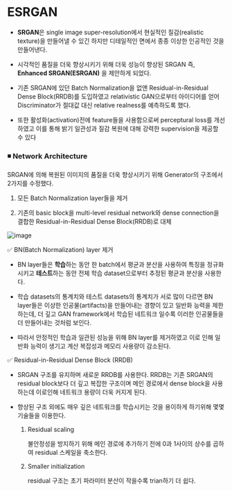 # ESRGAN # 

- **SRGAN**은 single image super-resolution에서 현실적인 질감(realistic texture)을 만들어낼 수 있긴 하지만 디테일적인 면에서 종종 이상한 인공적인 것을 만들어낸다.

- 시각적인 품질을 더욱 향상시키기 위해 더욱 성능이 향상된 SRGAN 즉, **Enhanced SRGAN(ESRGAN)** 을 제안하게 되었다.

- 기존 SRGAN에 있던 Batch Normalization을 없앤 Residual-in-Residual Dense Block(RRDB)를 도입하였고 relativistic GAN으로부터 아이디어를 얻어 Discriminator가 절대값 대신 relative realness를 예측하도록 했다.

- 또한 활성화(activation)전에 feature들을 사용함으로써 perceptural loss를 개선하였고 이를 통해 밝기 일관성과 질감 복원에 대해 강력한 supervision을 제공할 수 있다

### ◾ Network Architecture ###

  SRGAN에 의해 복원된 이미지의 품질을 더욱 향상시키기 위해 Generator의 구조에서 2가지를 수정했다.

  1. 모든 Batch Normalization layer들을 제거

  2. 기존의 basic block을 multi-level residual network와 dense connection을 결합한 Residual-in-Residual Dense Block(RRDB)로 대체

  ![image](https://user-images.githubusercontent.com/66320010/139660485-6a61dec9-47b3-4068-b7be-8defc8a5183c.png)

  ✅ BN(Batch Normalization) layer 제거
  
  - BN layer들은 **학습**하는 동안 한 batch에서 평균과 분산을 사용하여 특징을 정규화시키고 **테스트**하는 동안 전체 학습 dataset으로부터 추정된 평균과 분산을 사용한다.

  - 학습 datasets의 통계치와 테스트 datasets의 통계치가 서로 많이 다르면 BN layer들은 이상한 인공물(artifacts)을 만들어내는 경향이 있고 일반화 능력을 제한하는데, 더 깊고 GAN framework에서 학습된 네트워크 일수록 이러한 인공물들을 더 만들어내는 것처럼 보인다.

  - 따라서 안정적인 학습과 일관된 성능을 위해 BN layer를 제거하였고 이로 인해 일반화 능력이 생기고 계산 복잡성과 메모리 사용량이 감소된다.

  ✅ Residual-in-Residual Dense Block (RRDB)
  
  - SRGAN 구조를 유지하며 새로운 RRDB를 사용한다. RRDB는 기존 SRGAN의 residual block보다 더 깊고 복잡한 구조이며 메인 경로에서 dense block을 사용하는데 이로인해 네트워크 용량이 더욱 커지게 된다.

  - 향상된 구조 외에도 매우 깊은 네트워크를 학습시키는 것을 용이하게 하기위해 몇몇 기술들을 이용한다.

    1. Residual scaling
    
        불안정성을 방지하기 위해 메인 경로에 추가하기 전에 0과 1사이의 상수를 곱하여 residual 스케일을 축소한다.
        
    2. Smaller initialization

        residual 구조는 초기 파라미터 분산이 작을수록 trian하기 더 쉽다.

